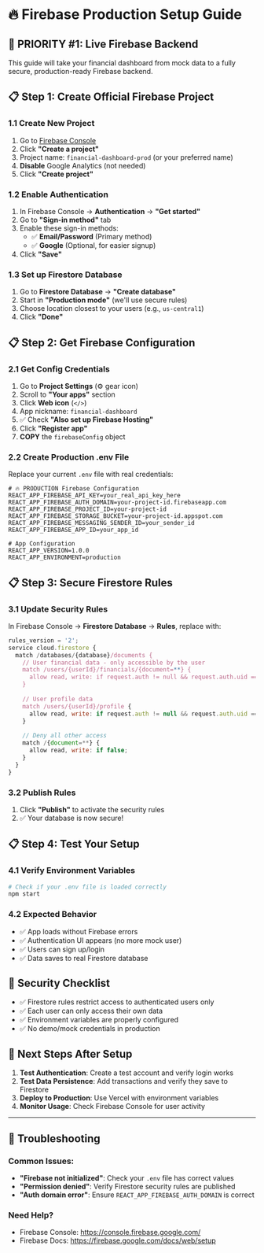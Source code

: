 # 🔥 Firebase Production Setup Guide

## 🎯 **PRIORITY #1: Live Firebase Backend**

This guide will take your financial dashboard from mock data to a fully secure, production-ready Firebase backend.

## 📋 **Step 1: Create Official Firebase Project**

### 1.1 Create New Project
1. Go to [Firebase Console](https://console.firebase.google.com/)
2. Click **"Create a project"**
3. Project name: `financial-dashboard-prod` (or your preferred name)
4. **Disable** Google Analytics (not needed)
5. Click **"Create project"**

### 1.2 Enable Authentication
1. In Firebase Console → **Authentication** → **"Get started"**
2. Go to **"Sign-in method"** tab
3. Enable these sign-in methods:
   - ✅ **Email/Password** (Primary method)
   - ✅ **Google** (Optional, for easier signup)
4. Click **"Save"**

### 1.3 Set up Firestore Database
1. Go to **Firestore Database** → **"Create database"**
2. Start in **"Production mode"** (we'll use secure rules)
3. Choose location closest to your users (e.g., `us-central1`)
4. Click **"Done"**

## 📋 **Step 2: Get Firebase Configuration**

### 2.1 Get Config Credentials
1. Go to **Project Settings** (⚙️ gear icon)
2. Scroll to **"Your apps"** section
3. Click **Web icon** (`</>`)
4. App nickname: `financial-dashboard`
5. ✅ Check **"Also set up Firebase Hosting"**
6. Click **"Register app"**
7. **COPY** the `firebaseConfig` object

### 2.2 Create Production .env File
Replace your current `.env` file with real credentials:

```env
# 🔥 PRODUCTION Firebase Configuration
REACT_APP_FIREBASE_API_KEY=your_real_api_key_here
REACT_APP_FIREBASE_AUTH_DOMAIN=your-project-id.firebaseapp.com
REACT_APP_FIREBASE_PROJECT_ID=your-project-id
REACT_APP_FIREBASE_STORAGE_BUCKET=your-project-id.appspot.com
REACT_APP_FIREBASE_MESSAGING_SENDER_ID=your_sender_id
REACT_APP_FIREBASE_APP_ID=your_app_id

# App Configuration
REACT_APP_VERSION=1.0.0
REACT_APP_ENVIRONMENT=production
```

## 📋 **Step 3: Secure Firestore Rules**

### 3.1 Update Security Rules
In Firebase Console → **Firestore Database** → **Rules**, replace with:

```javascript
rules_version = '2';
service cloud.firestore {
  match /databases/{database}/documents {
    // User financial data - only accessible by the user
    match /users/{userId}/financials/{document=**} {
      allow read, write: if request.auth != null && request.auth.uid == userId;
    }
    
    // User profile data
    match /users/{userId}/profile {
      allow read, write: if request.auth != null && request.auth.uid == userId;
    }
    
    // Deny all other access
    match /{document=**} {
      allow read, write: if false;
    }
  }
}
```

### 3.2 Publish Rules
1. Click **"Publish"** to activate the security rules
2. ✅ Your database is now secure!

## 📋 **Step 4: Test Your Setup**

### 4.1 Verify Environment Variables
```bash
# Check if your .env file is loaded correctly
npm start
```

### 4.2 Expected Behavior
- ✅ App loads without Firebase errors
- ✅ Authentication UI appears (no more mock user)
- ✅ Users can sign up/login
- ✅ Data saves to real Firestore database

## 🚨 **Security Checklist**

- ✅ Firestore rules restrict access to authenticated users only
- ✅ Each user can only access their own data
- ✅ Environment variables are properly configured
- ✅ No demo/mock credentials in production

## 🎯 **Next Steps After Setup**

1. **Test Authentication**: Create a test account and verify login works
2. **Test Data Persistence**: Add transactions and verify they save to Firestore
3. **Deploy to Production**: Use Vercel with environment variables
4. **Monitor Usage**: Check Firebase Console for user activity

---

## 🔧 **Troubleshooting**

### Common Issues:
- **"Firebase not initialized"**: Check your `.env` file has correct values
- **"Permission denied"**: Verify Firestore security rules are published
- **"Auth domain error"**: Ensure `REACT_APP_FIREBASE_AUTH_DOMAIN` is correct

### Need Help?
- Firebase Console: https://console.firebase.google.com/
- Firebase Docs: https://firebase.google.com/docs/web/setup